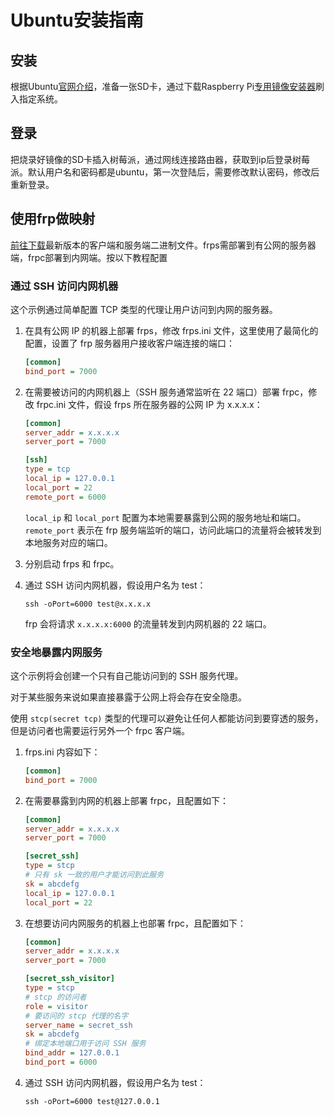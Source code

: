 # Ubuntu安装指南

## 安装

根据Ubuntu[官网介绍](https://ubuntu.com/tutorials/how-to-install-ubuntu-desktop-on-raspberry-pi-4#1-overview)，准备一张SD卡，通过下载Raspberry Pi[专用镜像安装器](https://downloads.raspberrypi.org/imager/imager_latest.exe)刷入指定系统。

## 登录

把烧录好镜像的SD卡插入树莓派，通过网线连接路由器，获取到ip后登录树莓派。默认用户名和密码都是ubuntu，第一次登陆后，需要修改默认密码，修改后重新登录。

## 使用frp做映射

[前往下载](https://github.com/fatedier/frp/releases)最新版本的客户端和服务端二进制文件。frps需部署到有公网的服务器端，frpc部署到内网端。按以下教程配置

### 通过 SSH 访问内网机器

这个示例通过简单配置 TCP 类型的代理让用户访问到内网的服务器。

1. 在具有公网 IP 的机器上部署 frps，修改 frps.ini 文件，这里使用了最简化的配置，设置了 frp 服务器用户接收客户端连接的端口：

   ```ini
   [common]
   bind_port = 7000
   ```

2. 在需要被访问的内网机器上（SSH 服务通常监听在 22 端口）部署 frpc，修改 frpc.ini 文件，假设 frps 所在服务器的公网 IP 为 x.x.x.x：

   ```ini
   [common]
   server_addr = x.x.x.x
   server_port = 7000
   
   [ssh]
   type = tcp
   local_ip = 127.0.0.1
   local_port = 22
   remote_port = 6000
   ```

   `local_ip` 和 `local_port` 配置为本地需要暴露到公网的服务地址和端口。`remote_port` 表示在 frp 服务端监听的端口，访问此端口的流量将会被转发到本地服务对应的端口。

3. 分别启动 frps 和 frpc。

4. 通过 SSH 访问内网机器，假设用户名为 test：

   `ssh -oPort=6000 test@x.x.x.x`

   frp 会将请求 `x.x.x.x:6000` 的流量转发到内网机器的 22 端口。

### 安全地暴露内网服务

这个示例将会创建一个只有自己能访问到的 SSH 服务代理。

对于某些服务来说如果直接暴露于公网上将会存在安全隐患。

使用 `stcp(secret tcp)` 类型的代理可以避免让任何人都能访问到要穿透的服务，但是访问者也需要运行另外一个 frpc 客户端。

1. frps.ini 内容如下：

   ```ini
   [common]
   bind_port = 7000
   ```

2. 在需要暴露到内网的机器上部署 frpc，且配置如下：

   ```ini
   [common]
   server_addr = x.x.x.x
   server_port = 7000
   
   [secret_ssh]
   type = stcp
   # 只有 sk 一致的用户才能访问到此服务
   sk = abcdefg
   local_ip = 127.0.0.1
   local_port = 22
   ```

3. 在想要访问内网服务的机器上也部署 frpc，且配置如下：

   ```ini
   [common]
   server_addr = x.x.x.x
   server_port = 7000
   
   [secret_ssh_visitor]
   type = stcp
   # stcp 的访问者
   role = visitor
   # 要访问的 stcp 代理的名字
   server_name = secret_ssh
   sk = abcdefg
   # 绑定本地端口用于访问 SSH 服务
   bind_addr = 127.0.0.1
   bind_port = 6000
   ```

4. 通过 SSH 访问内网机器，假设用户名为 test：

   `ssh -oPort=6000 test@127.0.0.1`